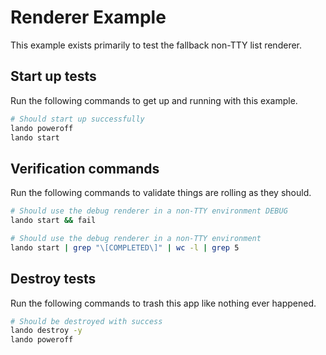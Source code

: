 Renderer Example
================

This example exists primarily to test the fallback non-TTY list renderer.

Start up tests
--------------

Run the following commands to get up and running with this example.

```bash
# Should start up successfully
lando poweroff
lando start
```

Verification commands
---------------------

Run the following commands to validate things are rolling as they should.

```bash
# Should use the debug renderer in a non-TTY environment DEBUG
lando start && fail

# Should use the debug renderer in a non-TTY environment
lando start | grep "\[COMPLETED\]" | wc -l | grep 5
```

Destroy tests
-------------

Run the following commands to trash this app like nothing ever happened.

```bash
# Should be destroyed with success
lando destroy -y
lando poweroff
```
